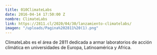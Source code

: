 ```yaml
---
title: 010ClimateLabs
date: 2016-04-14 17:50:00 Z
nombre: ClimateLabs
link: https://2811.cl/2020/04/30/lanzamiento-climatelabs/
imagen: "/uploads/Pagina%202811%20(1).png"
---
```


ClimateLabs es el área de 2811 dedicada a armar laboratorios de acción climática en universidades de Europa, Latinoamérica y Africa. 